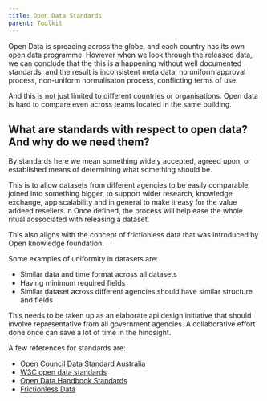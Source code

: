 ```yaml
---
title: Open Data Standards
parent: Toolkit
---
```


Open Data is spreading across the globe, and each country has its own open data programme. However when we look through the released data, we can conclude that the this is a happening without well documented standards, and the result is inconsistent meta data, no uniform approval process, non-uniform normalisaton process, conflicting terms of use.

And this is not just limited to different countries or organisations. Open data is hard to compare even across teams located in the same building.

## What are standards with respect to open data? And why do we need them?

By standards here we mean something widely accepted, agreed upon, or established means of determining what something should be.

This is to allow datasets from different agencies to be easily comparable, joined into something bigger, to support wider research, knowledge exchange, app scalability and in general to make it easy for the value addeed resellers.
n
Once defined, the process will help ease the whole ritual acssociated with releasing a dataset.

This also aligns with the concept of frictionless data that was introduced by Open knowledge foundation.

Some examples of uniformity in datasets are:
- Similar data and time format across all datasets
- Having minimum required fields 
- Similar dataset across different agencies should have similar structure and fields

This needs to be taken up as an elaborate api design initiative that should involve representative from all government agencies. A collaborative effort done once can save a lot of time in the hindsight.

A few references for standards are:
- [Open Council Data Standard Australia](standards.opencouncildata.org)
- [W3C open data standards](https://www.w3.org/TR/dwbp)
- [Open Data Handbook Standards](opendatahandbook.org/resources/#standards)
- [Frictionless Data](https://okfn.org/projects/frictionless-data)